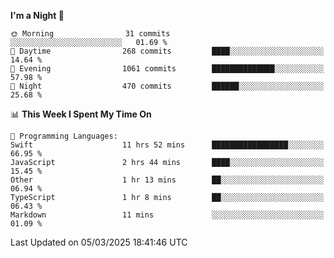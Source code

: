 <!--START_SECTION:waka-->
**I'm a Night 🦉** 

```text
🌞 Morning                31 commits          ░░░░░░░░░░░░░░░░░░░░░░░░░   01.69 % 
🌆 Daytime                268 commits         ████░░░░░░░░░░░░░░░░░░░░░   14.64 % 
🌃 Evening                1061 commits        ██████████████░░░░░░░░░░░   57.98 % 
🌙 Night                  470 commits         ██████░░░░░░░░░░░░░░░░░░░   25.68 % 
```


📊 **This Week I Spent My Time On** 

```text
💬 Programming Languages: 
Swift                    11 hrs 52 mins      █████████████████░░░░░░░░   66.95 % 
JavaScript               2 hrs 44 mins       ████░░░░░░░░░░░░░░░░░░░░░   15.45 % 
Other                    1 hr 13 mins        ██░░░░░░░░░░░░░░░░░░░░░░░   06.94 % 
TypeScript               1 hr 8 mins         ██░░░░░░░░░░░░░░░░░░░░░░░   06.43 % 
Markdown                 11 mins             ░░░░░░░░░░░░░░░░░░░░░░░░░   01.09 % 
```


 Last Updated on 05/03/2025 18:41:46 UTC
<!--END_SECTION:waka-->
